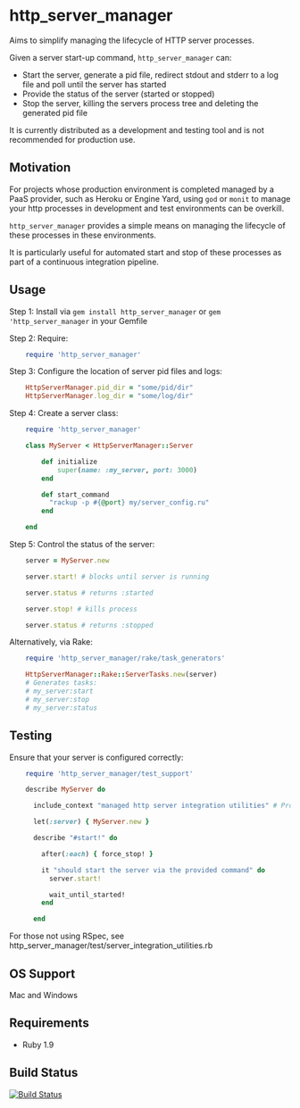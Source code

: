 http_server_manager
====================

Aims to simplify managing the lifecycle of HTTP server processes.

Given a server start-up command, ```http_server_manager``` can:

* Start the server, generate a pid file, redirect stdout and stderr to a log file and poll until the server has started
* Provide the status of the server (started or stopped)
* Stop the server, killing the servers process tree and deleting the generated pid file

It is currently distributed as a development and testing tool and is not recommended for production use.

Motivation
----------

For projects whose production environment is completed managed by a PaaS provider, such as Heroku or Engine Yard,
using ```god``` or ```monit``` to manage your http processes in development and test environments can be overkill.

```http_server_manager``` provides a simple means on managing the lifecycle of these processes in these environments.

It is particularly useful for automated start and stop of these processes as part of a continuous integration pipeline.

Usage
-----

Step 1:  Install via ```gem install http_server_manager``` or ```gem 'http_server_manager``` in your Gemfile

Step 2:  Require:

```ruby
    require 'http_server_manager'
```

Step 3:  Configure the location of server pid files and logs:

```ruby
    HttpServerManager.pid_dir = "some/pid/dir"
    HttpServerManager.log_dir = "some/log/dir"
```

Step 4:  Create a server class:

```ruby
    require 'http_server_manager'

    class MyServer < HttpServerManager::Server

        def initialize
            super(name: :my_server, port: 3000)
        end

        def start_command
          "rackup -p #{@port} my/server_config.ru"
        end

    end
```

Step 5:  Control the status of the server:

```ruby
    server = MyServer.new

    server.start! # blocks until server is running

    server.status # returns :started

    server.stop! # kills process

    server.status # returns :stopped
```

Alternatively, via Rake:

```ruby
    require 'http_server_manager/rake/task_generators'

    HttpServerManager::Rake::ServerTasks.new(server)
    # Generates tasks:
    # my_server:start
    # my_server:stop
    # my_server:status
```

Testing
-------

Ensure that your server is configured correctly:

```ruby
    require 'http_server_manager/test_support'

    describe MyServer do

      include_context "managed http server integration utilities" # Provided by http_server_manager as a test utility

      let(:server) { MyServer.new }

      describe "#start!" do

        after(:each) { force_stop! }

        it "should start the server via the provided command" do
          server.start!

          wait_until_started!
        end

      end
```

For those not using RSpec, see http_server_manager/test/server_integration_utilities.rb

OS Support
----------

Mac and Windows

Requirements
------------

* Ruby 1.9

Build Status
------------

[![Build Status](https://travis-ci.org/MYOB-Technology/http_server_manager.png)](https://travis-ci.org/MYOB-Technology/http_server_manager)
